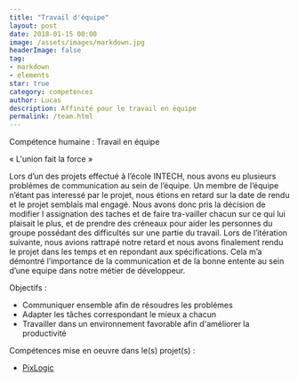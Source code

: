 ```yaml
---
title: "Travail d'équipe"
layout: post
date: 2018-01-15 00:00
image: /assets/images/markdown.jpg
headerImage: false
tag:
- markdown
- elements
star: true
category: competences
author: Lucas
description: Affinité pour le travail en équipe
permalink: /team.html
---
```


Compétence humaine : Travail en équipe

« L'union fait la force »

Lors d’un des projets effectué à l’école INTECH, nous avons eu plusieurs problémes de communication au sein de l’équipe.
Un membre de l’équipe n’étant pas interessé par le projet, nous étions en retard sur la date de rendu et le projet semblais mal engagé.
Nous avons donc pris la décision de modifier l assignation des taches et de faire tra-vailler chacun sur ce qui lui plaisait le plus, et de prendre des créneaux pour aider les personnes du groupe possédant des difficultés sur une partie du travail.
Lors de l’itération suivante, nous avions rattrapé notre retard et nous avons finalement rendu le projet dans les temps et en repondant aux spécifications.
Cela m’a démontré l’importance de la communication et de la bonne entente au sein d’une equipe dans notre métier de développeur.

Objectifs :
 - Communiquer ensemble afin de résoudres les problémes
 - Adapter les tâches correspondant le mieux a chacun
 - Travailler dans un environnement favorable afin d'améliorer la productivité


Compétences mise en oeuvre dans le(s) projet(s) :

- [PixLogic]({{site.url}}/myportfolio/PixLogic)
